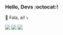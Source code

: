 ### Hello, Devs :octocat:!

<p align="left">
  💌 Fala, aí! ⤵️
</p>

<p align="left">

  <a href="https://www.linkedin.com/in/anapaulax/" alt="Linkedin">
  <img src="https://img.shields.io/badge/-Linkedin-0e76a8?style=flat-square&logo=Linkedin&logoColor=white&link=https://www.linkedin.com/in/anapaulax/" /></a>

  <a href="https://api.whatsapp.com/send?phone=5585996848455&text=Olá! Tudo bem?" alt="WhatsApp">
  <img src="https://img.shields.io/badge/-WhatsApp-25d366?style=flat-square&labelColor=25d366&logo=whatsapp&logoColor=white&link=https://api.whatsapp.com/send?phone=5585996848455&text=Olá! Tudo bem?"/></a>

  <a href="https://www.instagram.com/anapx_51/" alt="Instagram">
  <img src="https://img.shields.io/badge/-Instagram-DF0174?style=flat-square&labelColor=DF0174&logo=instagram&logoColor=white&link=https://www.instagram.com/anapx_51/"/></a>
</p>  


